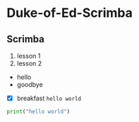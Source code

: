 # Duke-of-Ed-Scrimba
## Scrimba 
1. lesson 1 
1. lesson 2 

- hello
- goodbye

- [x] breakfast `hello world`

```python
print("hello world")
```

